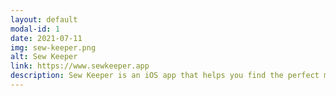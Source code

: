 ```yaml
---
layout: default
modal-id: 1
date: 2021-07-11
img: sew-keeper.png
alt: Sew Keeper
link: https://www.sewkeeper.app
description: Sew Keeper is an iOS app that helps you find the perfect matching fabrics. You can organize all your fabrics in one place, view your fabrics side by side to find the perfect match for your next project, and shop from thousands of fabrics fromt he store and match them with your own fabrics.
---
```

